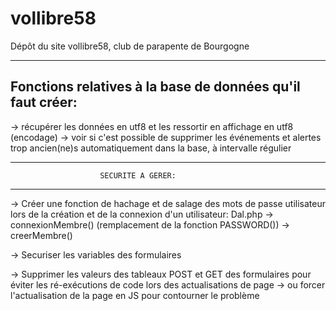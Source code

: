 # vollibre58
Dépôt du site vollibre58, club de parapente de Bourgogne


-----------------------------------------------------------------
Fonctions relatives à la base de données qu'il faut créer:
-----------------------------------------------------------------

-> récupérer les données en utf8 et les ressortir en affichage en utf8 (encodage)
-> voir si c'est possible de supprimer les événements et alertes trop ancien(ne)s automatiquement dans la base, à intervalle régulier


-----------------------------------------------------------------
                        SECURITE A GERER:
-----------------------------------------------------------------

-> Créer une fonction de hachage et de salage des mots de passe utilisateur lors de la création et de la connexion d'un utilisateur:
        Dal.php -> connexionMembre() (remplacement de la fonction PASSWORD())
                -> creerMembre()

-> Securiser les variables des formulaires

-> Supprimer les valeurs des tableaux POST et GET des formulaires pour éviter les ré-exécutions de code lors des actualisations de page
    -> ou forcer l'actualisation de la page en JS pour contourner le problème